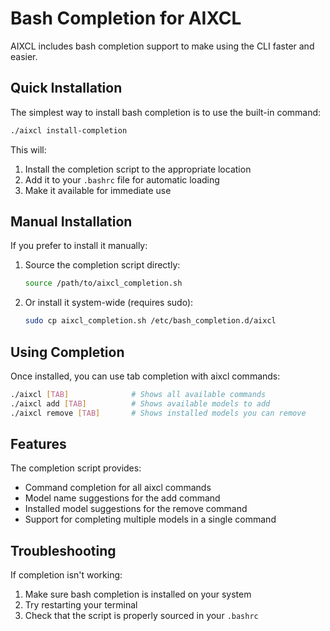 # Bash Completion for AIXCL

AIXCL includes bash completion support to make using the CLI faster and easier.

## Quick Installation

The simplest way to install bash completion is to use the built-in command:

```bash
./aixcl install-completion
```

This will:
1. Install the completion script to the appropriate location
2. Add it to your `.bashrc` file for automatic loading
3. Make it available for immediate use

## Manual Installation

If you prefer to install it manually:

1. Source the completion script directly:
   ```bash
   source /path/to/aixcl_completion.sh
   ```

2. Or install it system-wide (requires sudo):
   ```bash
   sudo cp aixcl_completion.sh /etc/bash_completion.d/aixcl
   ```

## Using Completion

Once installed, you can use tab completion with aixcl commands:

```bash
./aixcl [TAB]              # Shows all available commands
./aixcl add [TAB]          # Shows available models to add
./aixcl remove [TAB]       # Shows installed models you can remove
```

## Features

The completion script provides:
- Command completion for all aixcl commands
- Model name suggestions for the add command
- Installed model suggestions for the remove command
- Support for completing multiple models in a single command

## Troubleshooting

If completion isn't working:
1. Make sure bash completion is installed on your system
2. Try restarting your terminal
3. Check that the script is properly sourced in your `.bashrc` 